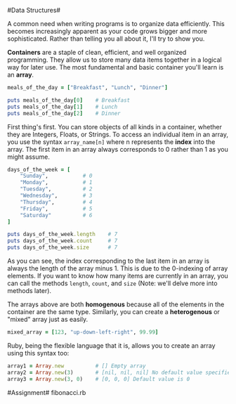 #Data Structures#

A common need when writing programs is to organize data efficiently. This becomes increasingly apparent as your code grows bigger and more sophisticated. Rather than telling you all about it, I'll try to show you.

**Containers** are a staple of clean, efficient, and well organized programming. They allow us to store many data items together in a logical way for later use. The most fundamental and basic container you'll learn is an **array**.

```ruby
meals_of_the_day = ["Breakfast", "Lunch", "Dinner"]

puts meals_of_the_day[0]    # Breakfast
puts meals_of_the_day[1]    # Lunch
puts meals_of_the_day[2]    # Dinner
```

First thing's first. You can store objects of all kinds in a container, whether they are Integers, Floats, or Strings. To access an individual item in an array, you use the syntax ```array_name[n]``` where n represents the **index** into the array. The first item in an array always corresponds to 0 rather than 1 as you might assume.

```ruby
days_of_the_week = [
    "Sunday",           # 0 
    "Monday",           # 1
    "Tuesday",          # 2
    "Wednesday",        # 3
    "Thursday",         # 4
    "Friday",           # 5
    "Saturday"          # 6
]

puts days_of_the_week.length    # 7
puts days_of_the_week.count     # 7
puts days_of_the_week.size      # 7
```

As you can see, the index corresponding to the last item in an array is always the length of the array minus 1. This is due to the 0-indexing of array elements. If you want to know how many items are currently in an array, you can call the methods ```length```, ```count```, and ```size``` (Note: we'll delve more into methods later).

The arrays above are both **homogenous** because all of the elements in the container are the same type. Similarly, you can create a **heterogenous** or "mixed" array just as easily.

```ruby
mixed_array = [123, "up-down-left-right", 99.99]
```

Ruby, being the flexible language that it is, allows you to create an array using this syntax too:

```ruby
array1 = Array.new          # [] Empty array
array2 = Array.new(3)       # [nil, nil, nil] No default value specified
array3 = Array.new(3, 0)    # [0, 0, 0] Default value is 0
```

#Assignment#
fibonacci.rb

```ruby

```

